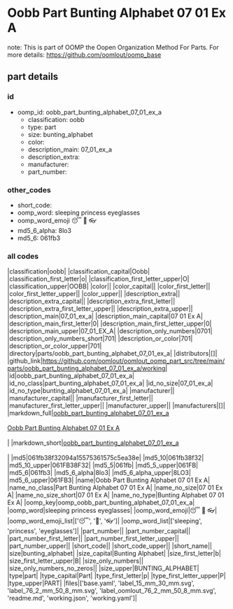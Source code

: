 # Oobb Part Bunting Alphabet 07 01 Ex A  

note: This is part of OOMP the Oopen Organization Method For Parts. For more details: https://github.com/oomlout/oomp_base

##  part details





### id
* oomp_id: oobb_part_bunting_alphabet_07_01_ex_a
  * classification: oobb
  * type: part
  * size: bunting_alphabet
  * color: 
  * description_main: 07_01_ex_a
  * description_extra: 
  * manufacturer: 
  * part_number: 

### other_codes
* short_code: 
* oomp_word: sleeping princess eyeglasses
* oomp_word_emoji :sleeping: :princess: :eyeglasses:
* md5_6_alpha: 8lo3
* md5_6: 061fb3

### all codes 
|classification|oobb|
|classification_capital|Oobb|
|classification_first_letter|o|
|classification_first_letter_upper|O|
|classification_upper|OOBB|
|color||
|color_capital||
|color_first_letter||
|color_first_letter_upper||
|color_upper||
|description_extra||
|description_extra_capital||
|description_extra_first_letter||
|description_extra_first_letter_upper||
|description_extra_upper||
|description_main|07_01_ex_a|
|description_main_capital|07 01 Ex A|
|description_main_first_letter|0|
|description_main_first_letter_upper|0|
|description_main_upper|07_01_EX_A|
|description_only_numbers|0701|
|description_only_numbers_short|701|
|description_or_color|701|
|description_or_color_upper|701|
|directory|parts/oobb_part_bunting_alphabet_07_01_ex_a|
|distributors|[]|
|github_link|https://github.com/oomlout/oomlout_oomp_part_src/tree/main/parts/oobb_part_bunting_alphabet_07_01_ex_a/working|
|id|oobb_part_bunting_alphabet_07_01_ex_a|
|id_no_class|part_bunting_alphabet_07_01_ex_a|
|id_no_size|07_01_ex_a|
|id_no_type|bunting_alphabet_07_01_ex_a|
|manufacturer||
|manufacturer_capital||
|manufacturer_first_letter||
|manufacturer_first_letter_upper||
|manufacturer_upper||
|manufacturers|[]|
|markdown_full|[oobb_part_bunting_alphabet_07_01_ex_a](https://github.com/oomlout/oomlout_oomp_part_src/tree/main/parts/oobb_part_bunting_alphabet_07_01_ex_a/working)<br>[](https://github.com/oomlout/oomlout_oomp_part_src/tree/main/parts/oobb_part_bunting_alphabet_07_01_ex_a/working)<br>[Oobb Part Bunting Alphabet 07 01 Ex A](https://github.com/oomlout/oomlout_oomp_part_src/tree/main/parts/oobb_part_bunting_alphabet_07_01_ex_a/working)<br><br>|
|markdown_short|[oobb_part_bunting_alphabet_07_01_ex_a](https://github.com/oomlout/oomlout_oomp_part_src/tree/main/parts/oobb_part_bunting_alphabet_07_01_ex_a/working)<br><br>|
|md5|061fb38f32094a15575361575c5ea38e|
|md5_10|061fb38f32|
|md5_10_upper|061FB38F32|
|md5_5|061fb|
|md5_5_upper|061FB|
|md5_6|061fb3|
|md5_6_alpha|8lo3|
|md5_6_alpha_upper|8LO3|
|md5_6_upper|061FB3|
|name|Oobb Part Bunting Alphabet 07 01 Ex A|
|name_no_class|Part Bunting Alphabet 07 01 Ex A|
|name_no_size|07 01 Ex A|
|name_no_size_short|07 01 Ex A|
|name_no_type|Bunting Alphabet 07 01 Ex A|
|oomp_key|oomp_oobb_part_bunting_alphabet_07_01_ex_a|
|oomp_word|sleeping princess eyeglasses|
|oomp_word_emoji|:sleeping: :princess: :eyeglasses:|
|oomp_word_emoji_list|[':sleeping:', ':princess:', ':eyeglasses:']|
|oomp_word_list|['sleeping', 'princess', 'eyeglasses']|
|part_number||
|part_number_capital||
|part_number_first_letter||
|part_number_first_letter_upper||
|part_number_upper||
|short_code||
|short_code_upper||
|short_name||
|size|bunting_alphabet|
|size_capital|Bunting Alphabet|
|size_first_letter|b|
|size_first_letter_upper|B|
|size_only_numbers||
|size_only_numbers_no_zeros||
|size_upper|BUNTING_ALPHABET|
|type|part|
|type_capital|Part|
|type_first_letter|p|
|type_first_letter_upper|P|
|type_upper|PART|
|files|['base.yaml', 'label_15_mm_30_mm.svg', 'label_76_2_mm_50_8_mm.svg', 'label_oomlout_76_2_mm_50_8_mm.svg', 'readme.md', 'working.json', 'working.yaml']|
